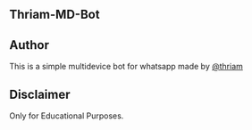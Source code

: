 ## Thriam-MD-Bot
## Author
This is a simple multidevice bot for whatsapp made by <a href="https://github.com/Thriam">@thriam</a>

## Disclaimer
Only for Educational Purposes.
